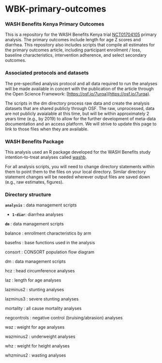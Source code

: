# WBK-primary-outcomes

### WASH Benefits Kenya Primary Outcomes

This is a repository for the WASH Benefits Kenya trial [NCT01704105](https://clinicaltrials.gov/ct2/show/NCT01704105) primary analysis. The primary outcomes include length for age Z scores and diarrhea. This repository also includes scripts that compile all estimates for the primary outcomes article, including participant enrollment / loss, baseline characteristics, intervention adherence, and select secondary outcomes.

### Associated protocols and datasets

The pre-specified analysis protocol and all data required to run the analyses will be made available in concert with the publication of the article through the Open Science Framework: [https://osf.io/7urqa](https://osf.io/7urqa).

The scripts in the dm directory process raw data and create the analysis datasets that are shared publicly through OSF. The raw, unprocessed, data are not publicly avaialable at this time, but will be within approximately 2 years time (e.g., by 2019) to allow for the further development of meta-data documentation and an access platform. We will strive to update this page to link to those files when they are available.

### WASH Benefits Package

This analysis used an R package developed for the WASH Benefits study intention-to-treat analyses called [washb](https://github.com/ben-arnold/washb). 

For all analysis scripts, you will need to change directory statements within them to point them to the files on your local directory. Similar directory statement changes will be needed wherever output files are saved down (e.g., raw estimates, figures).

### Directory structure

**`analysis`** : data management scripts

* **`1-diar`**: diarrhea analyses

**`dm`** : data management scripts

balance : enrollment characteristics by arm

basefns : base functions used in the analysis

consort : CONSORT population flow diagram

dm : data management scripts

hcz : head circumference analyses

laz : length for age analyses

lazminus2 : stunting analyses

lazminus3 : severe stunting analyses

mortality : all cause mortality analyses

negcontrols : negative control (bruising/abrasion) analyses

waz : weight for age analyses

wazminus2 : underweight analyses

whz : weight for height analyses

whzminus2 : wasting analyses